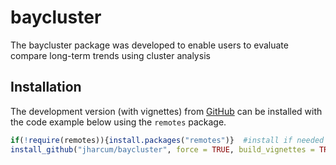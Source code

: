 
<!-- README.md is generated from README.Rmd. Please edit that file -->

# baycluster

The baycluster package was developed to enable users to evaluate compare
long-term trends using cluster analysis

## Installation

The development version (with vignettes) from
[GitHub](https://github.com/) can be installed with the code example
below using the `remotes` package.

``` r
if(!require(remotes)){install.packages("remotes")}  #install if needed
install_github("jharcum/baycluster", force = TRUE, build_vignettes = TRUE)
```
